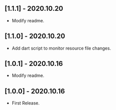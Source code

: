 ## [1.1.1] - 2020.10.20

* Modify readme.

## [1.1.0] - 2020.10.20

* Add dart script to monitor resource file changes.

## [1.0.1] - 2020.10.16

* Modify readme.

## [1.0.0] - 2020.10.16

* First Release.
